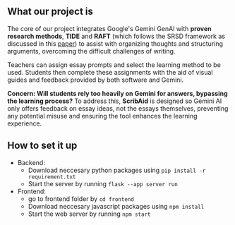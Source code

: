 ## What our project is
The core of our project integrates Google's Gemini GenAI with **proven research methods**, **TIDE** and **RAFT** (which follows the SRSD framework as discussed in this [paper](https://journals.sagepub.com/doi/full/10.1111/ldrp.12140)) to assist with organizing thoughts and structuring arguments, overcoming the difficult challenges of writing. 

Teachers can assign essay prompts and select the learning method to be used. Students then complete these assignments with the aid of visual guides and feedback provided by both software and Gemini.

**Concern: Will students rely too heavily on Gemini for answers, bypassing the learning process?**
To address this, **ScribAid** is designed so Gemini AI only offers feedback on essay ideas, not the essays themselves, preventing any potential misuse and ensuring the tool enhances the learning experience.

## How to set it up
- Backend:
  - Download neccesary python packages using `pip install -r requirement.txt`
  - Start the server by running `flask --app server run`
- Frontend:
  - go to frontend folder by `cd frontend`
  - Download neccesary javascript packages using `npm install`
  - Start the web server by running `npm start`


